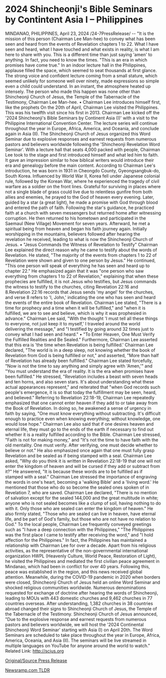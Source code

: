 # 2024 Shincheonji's Bible Seminars by Contintent Asia I – Philippines

MINDANAO, PHILIPPINES, April 23, 2024 /24-7PressRelease/ -- "It is the mission of this person (Chairman Lee Man-hee) to convey what has been seen and heard from the events of Revelation chapters 1 to 22. What I have seen and heard, what I have touched and what exists in reality, is what I am here to share with you. This is a different time than just saying 'amen' to anything. In fact, you need to know the times. "This is an era in which promises have come true."   In an indoor lecture hall in the Philippines, applause filled the space, which seemed to seat thousands at first glance. The strong voice and confident lecture coming from a small stature, which seemed unlikely for someone well over ninety, made expressions so simple even a child could understand. In an instant, the atmosphere heated up intensely. The person who made this happen was none other than Shincheonji Church of Jesus, the Temple of the Tabernacle of the Testimony, Chairman Lee Man-hee.  • Chairman Lee introduces himself first, like the prophets On the 20th of April, Chairman Lee visited the Philippines. This was his twelfth visit since his first in 2013. Chairman Lee kicked off the '2024 Shincheonji's Bible Seminars by Continent Asia (I)' with a visit to the Philippine International Convention Center. The lecture series will continue throughout the year in Europe, Africa, America, and Oceania, and conclude again in Asia (II). The Shincheonji Church of Jesus organized this Word Seminar due to explosive responses and earnest requests from numerous pastors and believers worldwide following the 'Shincheonji Revelation Word Seminar'.   With a lecture hall that seats 4,000 packed with people, Chairman Lee took to the stage and first introduced himself and what led him to faith. It gave an impression similar to how biblical writers would introduce their era and genealogy before the main content. According to Chairman Lee's introduction, he was born in 1931 in Cheongdo County, Gyeongsangbuk-do, South Korea. Influenced by World War II, Korea fell under Japanese colonial rule, followed by the Korean War, where he experienced the tragedy of civil warfare as a soldier on the front lines. Grateful for surviving in places where not a single blade of grass could live due to relentless gunfire from both allies and enemies, he prayed to the God of heaven every evening.  Later, guided by a star (a great light), he made a promise with God through blood and entered the path of faith. Following the star's guidance, he practiced faith at a church with seven messengers but returned home after witnessing corruption. He then returned to his hometown and participated in the Saemaul (New Village) Movement for seven years.  Afterward, he met a spiritual being from heaven and began his faith journey again. Initially worshipping in the mountains, believers followed after hearing the revelation he received, leading to what is now the Shincheonji Church of Jesus.  • "Jesus Commands the Witness of Revelation to Testify" Chairman Lee explained the direct reason why he came to testify about the words of Revelation. He stated, "The majority of the events from chapters 1 to 22 of Revelation were shown and given to one person by Jesus." He continued, "This one person will speak of everything he has seen and heard up to chapter 22." He emphasized again that it was "one person who saw everything from chapters 1 to 22 of Revelation," explaining that when these prophecies are fulfilled, it is not Jesus who testifies, but Jesus commands the witness to testify to the churches, citing Revelation 22:16 and 8.Revelation 22:16 records that Jesus sends 'my angel' for the churches, and verse 8 refers to 'I, John,' indicating the one who has seen and heard the events of the entire book of Revelation.  Chairman Lee stated, "There is a time for prophecy and a time when it will be fulfilled," and "when it is fulfilled, we are to see and believe, which is why it was prophesied in advance."  Chairman Lee said, "With the thought 'I must tell all these things to everyone, not just keep it to myself,' I traveled around the world delivering the message," and "I testified by going around 32 times just to convey what I had seen and heard."  • "To Enter Heaven, One Must Verify the Fulfilled Realities and Be Sealed." Furthermore, Chairman Lee asserted that this era is 'the time when Revelation is being fulfilled.' Chairman Lee declared, "The world is in a deep sleep, not knowing whether the book of Revelation from God is being fulfilled or not," and asserted, "More than half of Revelation has already been fulfilled."  Chairman Lee stated forcefully, "Now is not the time to say anything and simply agree with 'Amen,'" and "You must understand the era of reality. It is the era when promises have been fulfilled." He stressed, "Revelation includes a beast with seven heads and ten horns, and also seven stars. It's about understanding what these actual appearances represent," and reiterated that "when God records such people's emergence, it is so that today the fulfillment may be seen, heard, and believed."  Referring to Revelation 22:18-19, Chairman Lee repeatedly emphasized that one cannot enter heaven if they add to or take away from the Book of Revelation. In doing so, he awakened a sense of urgency in faith by saying, "One must know everything without subtracting. It's difficult enough to practice even when knowing everything; without knowledge, one would lose hope."  Chairman Lee also said that if one desires heaven and eternal life, they must go to the ends of the earth if necessary to find out whether it is a reality fulfilled according to the Bible. Chairman Lee stressed, "Faith is not for making money," and "It's not the time to have faith with the old mentality. One must verify. After verifying, one must decide whether to believe or not."  He also emphasized once again that one must fully grasp Revelation and be sealed as if being stamped with a seal. Chairman Lee asked, "Why do you think it is written in Revelation 22:18-19 that one will not enter the kingdom of heaven and will be cursed if they add or subtract from it?" He answered, "It is because these words are to be fulfilled as if stamped with a seal."  Chairman Lee stressed the importance of engraving the words in one's heart, becoming a 'walking Bible' and a 'living word.' He mentioned that those who do so become the sealed ones spoken of in Revelation 7, who are saved. Chairman Lee declared, "There is no mention of salvation except for the sealed 144,000 and the great multitude in white; anyone who is not sealed becomes like a clump of soil, having nothing to do with it. Only those who are sealed can enter the kingdom of heaven." He also firmly stated, "Those who are sealed can live in heaven, have eternal life, and be part of God's family, but those who are not have no relation to God."  To the local people, Chairman Lee frequently conveyed greetings such as "I have a deep connection with the Philippines," "The Philippines was the first place I came to testify after receiving the word," and "I hold affection for the Philippines."  In fact, the Philippines has maintained a relationship with Chairman Lee for over a decade. Apart from his religious activities, as the representative of the non-governmental international organization HWPL (Heavenly Culture, World Peace, Restoration of Light), he visited the Philippines and mediated the first civilian peace agreement in Mindanao, which had been in conflict for over 40 years. Following this, peace was established in the region, and this news received global attention.  Meanwhile, during the COVID-19 pandemic in 2020 when borders were closed, Shincheonji Church of Jesus held an online Word Seminar and shocked religious communities worldwide. Numerous denominations requested for exchange of doctrine after hearing the words of Shincheonji, leading to MOUs with 443 domestic churches and 9,462 churches in 77 countries overseas. After understanding, 1,382 churches in 38 countries abroad changed their signs to Shincheonji Church of Jesus, the Temple of the Tabernacle of the Testimony.  Shincheonji Church of Jesus announced, "Due to the explosive response and earnest requests from numerous pastors and believers worldwide, we will host the '2024 Continental Shincheonji Word Seminar' starting with Asia (I) on April 20th. The Word Seminars are scheduled to take place throughout the year in Europe, Africa, America, Oceania, and Asia (II). The seminars will be live streamed in multiple languages on YouTube for anyone around the world to watch."  Related Link: http://scjus.org 

[Original/Source Press Release](https://www.24-7pressrelease.com/press-release/510266/2024-shincheonjis-bible-seminars-by-contintent-asia-i-philippines) 

[Newsramp.com TLDR](https://newsramp.com/None) 